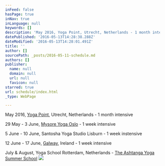 ```yaml
---
inFeed: false
hasPage: true
inNav: true
inLanguage: null
keywords: []
description: 'May 2016, Yoga Point, Utrecht, Netherlands - 1 month intensive'
datePublished: '2016-05-13T14:28:38.288Z'
dateModified: '2016-05-13T14:28:01.491Z'
title: ''
author: []
sourcePath: _posts/2016-05-11-schedule.md
authors: []
publisher:
  name: null
  domain: null
  url: null
  favicon: null
starred: true
url: schedule/index.html
_type: WebPage

---
```

May 2016, [Yoga Point][0], Utrecht, Netherlands - 1 month intensive

29 May - 3 June, [Mysore Yoga Oslo][1] - 1 week intensive

5 June - 10 June, Santosha Yoga Studio Lisburn - 1 week instensive

12 June - 17 June, [Galway][2], Ireland - 1 week intensive

July & August, Yoga School Rotterdam, Netherlands - [The Ashtanga Yoga Summer School][3]
![](https://the-grid-user-content.s3-us-west-2.amazonaws.com/72edf190-8fd7-45a0-9869-4f309d9850b6.jpg)

[0]: null
[1]: http://www.mysoreyogaoslo.no/
[2]: https://www.facebook.com/events/598810140266182/
[3]: www.ashtangayogasummerschool.com
